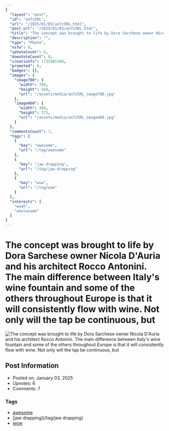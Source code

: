 ```yaml
---
{
  "layout": "post",
  "id": "an7z5RL",
  "url": "/2025/01/03/an7z5RL.html",
  "post_url": "/2025/01/03/an7z5RL.html",
  "title": "The concept was brought to life by Dora Sarchese owner Nicola D'Auria and his architect Rocco Antonini. The main difference between Italy's wine fountain and some of the others throughout Europe is that it will consistently flow with wine. Not only will the tap be continuous, but",
  "description": "",
  "type": "Photo",
  "nsfw": 0,
  "upVoteCount": 6,
  "downVoteCount": 8,
  "creationTs": 1735885388,
  "promoted": 0,
  "badges": [],
  "images": {
    "image700": {
      "width": 700,
      "height": 568,
      "url": "/assets/media/an7z5RL_image700.jpg"
    },
    "image460": {
      "width": 460,
      "height": 373,
      "url": "/assets/media/an7z5RL_image460.jpg"
    }
  },
  "commentsCount": 7,
  "tags": [
    {
      "key": "awesome",
      "url": "/tag/awesome"
    },
    {
      "key": "jaw drapping",
      "url": "/tag/jaw-drapping"
    },
    {
      "key": "wow",
      "url": "/tag/wow"
    }
  ],
  "interests": [
    "woah",
    "wholesome"
  ]
}
---
```


# The concept was brought to life by Dora Sarchese owner Nicola D'Auria and his architect Rocco Antonini. The main difference between Italy's wine fountain and some of the others throughout Europe is that it will consistently flow with wine. Not only will the tap be continuous, but

![The concept was brought to life by Dora Sarchese owner Nicola D'Auria and his architect Rocco Antonini. The main difference between Italy's wine fountain and some of the others throughout Europe is that it will consistently flow with wine. Not only will the tap be continuous, but](/assets/media/an7z5RL_image700.jpg)

## Post Information

- Posted on: January 03, 2025
- Upvotes: 6
- Comments: 7

### Tags

- [awesome](/tag/awesome)
- [jaw drapping](/tag/jaw drapping)
- [wow](/tag/wow)
